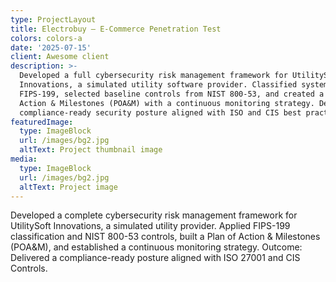 ```yaml
---
type: ProjectLayout
title: Electrobuy – E-Commerce Penetration Test
colors: colors-a
date: '2025-07-15'
client: Awesome client
description: >-
  Developed a full cybersecurity risk management framework for UtilitySoft
  Innovations, a simulated utility software provider. Classified systems under
  FIPS-199, selected baseline controls from NIST 800-53, and created a Plan of
  Action & Milestones (POA&M) with a continuous monitoring strategy. Delivered a
  compliance-ready security posture aligned with ISO and CIS best practices.
featuredImage:
  type: ImageBlock
  url: /images/bg2.jpg
  altText: Project thumbnail image
media:
  type: ImageBlock
  url: /images/bg2.jpg
  altText: Project image
---
```

Developed a complete cybersecurity risk management framework for UtilitySoft Innovations, a simulated utility provider. Applied FIPS-199 classification and NIST 800-53 controls, built a Plan of Action & Milestones (POA\&M), and established a continuous monitoring strategy. Outcome: Delivered a compliance-ready posture aligned with ISO 27001 and CIS Controls.




